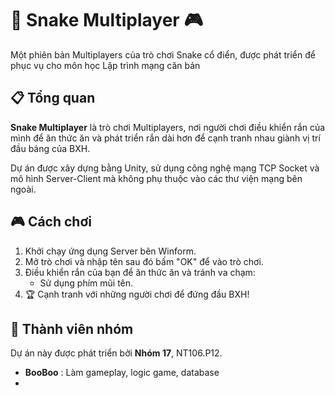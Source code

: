 # 🐍 Snake Multiplayer 🎮

Một phiên bản Multiplayers của trò chơi Snake cổ điển, được phát triển để phục vụ cho môn học Lập trình mạng căn bản

## 📋 Tổng quan

**Snake Multiplayer** là trò chơi Multiplayers, nơi người chơi điều khiển rắn của mình để ăn thức ăn và phát triển rắn dài hơn để cạnh tranh nhau giành vị trí đầu bảng của BXH.

Dự án được xây dựng bằng Unity, sử dụng công nghệ mạng TCP Socket và mô hình Server-Client mà không phụ thuộc vào các thư viện mạng bên ngoài.

## 🎮 Cách chơi

1. Khởi chạy ứng dụng Server bên Winform.
2. Mở trò chơi và nhập tên sau đó bấm "OK" để vào trò chơi.
3. Điều khiển rắn của bạn để ăn thức ăn và tránh va chạm:
   - Sử dụng phím mũi tên.
4. 🏆 Cạnh tranh với những người chơi để đứng đầu BXH!

## 👥 Thành viên nhóm

Dự án này được phát triển bởi **Nhóm 17**, NT106.P12.

- **BooBoo** : Làm gameplay, logic game, database
- 
